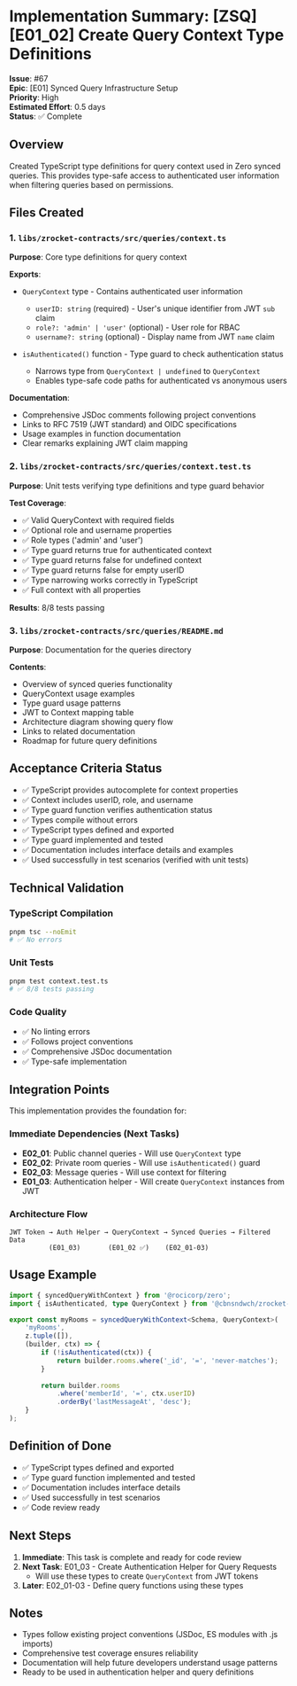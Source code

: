 # Implementation Summary: [ZSQ][E01_02] Create Query Context Type Definitions

**Issue**: #67  
**Epic**: [E01] Synced Query Infrastructure Setup  
**Priority**: High  
**Estimated Effort**: 0.5 days  
**Status**: ✅ Complete

## Overview

Created TypeScript type definitions for query context used in Zero synced queries. This provides type-safe access to authenticated user information when filtering queries based on permissions.

## Files Created

### 1. `libs/zrocket-contracts/src/queries/context.ts`
**Purpose**: Core type definitions for query context

**Exports**:
- `QueryContext` type - Contains authenticated user information
  - `userID: string` (required) - User's unique identifier from JWT `sub` claim
  - `role?: 'admin' | 'user'` (optional) - User role for RBAC
  - `username?: string` (optional) - Display name from JWT `name` claim

- `isAuthenticated()` function - Type guard to check authentication status
  - Narrows type from `QueryContext | undefined` to `QueryContext`
  - Enables type-safe code paths for authenticated vs anonymous users

**Documentation**:
- Comprehensive JSDoc comments following project conventions
- Links to RFC 7519 (JWT standard) and OIDC specifications
- Usage examples in function documentation
- Clear remarks explaining JWT claim mapping

### 2. `libs/zrocket-contracts/src/queries/context.test.ts`
**Purpose**: Unit tests verifying type definitions and type guard behavior

**Test Coverage**:
- ✅ Valid QueryContext with required fields
- ✅ Optional role and username properties
- ✅ Role types ('admin' and 'user')
- ✅ Type guard returns true for authenticated context
- ✅ Type guard returns false for undefined context
- ✅ Type guard returns false for empty userID
- ✅ Type narrowing works correctly in TypeScript
- ✅ Full context with all properties

**Results**: 8/8 tests passing

### 3. `libs/zrocket-contracts/src/queries/README.md`
**Purpose**: Documentation for the queries directory

**Contents**:
- Overview of synced queries functionality
- QueryContext usage examples
- Type guard usage patterns
- JWT to Context mapping table
- Architecture diagram showing query flow
- Links to related documentation
- Roadmap for future query definitions

## Acceptance Criteria Status

- ✅ TypeScript provides autocomplete for context properties
- ✅ Context includes userID, role, and username
- ✅ Type guard function verifies authentication status
- ✅ Types compile without errors
- ✅ TypeScript types defined and exported
- ✅ Type guard implemented and tested
- ✅ Documentation includes interface details and examples
- ✅ Used successfully in test scenarios (verified with unit tests)

## Technical Validation

### TypeScript Compilation
```bash
pnpm tsc --noEmit
# ✅ No errors
```

### Unit Tests
```bash
pnpm test context.test.ts
# ✅ 8/8 tests passing
```

### Code Quality
- ✅ No linting errors
- ✅ Follows project conventions
- ✅ Comprehensive JSDoc documentation
- ✅ Type-safe implementation

## Integration Points

This implementation provides the foundation for:

### Immediate Dependencies (Next Tasks)
- **E02_01**: Public channel queries - Will use `QueryContext` type
- **E02_02**: Private room queries - Will use `isAuthenticated()` guard
- **E02_03**: Message queries - Will use context for filtering
- **E01_03**: Authentication helper - Will create `QueryContext` instances from JWT

### Architecture Flow
```
JWT Token → Auth Helper → QueryContext → Synced Queries → Filtered Data
          (E01_03)       (E01_02 ✅)    (E02_01-03)
```

## Usage Example

```typescript
import { syncedQueryWithContext } from '@rocicorp/zero';
import { isAuthenticated, type QueryContext } from '@cbnsndwch/zrocket-contracts/queries/context';

export const myRooms = syncedQueryWithContext<Schema, QueryContext>(
    'myRooms',
    z.tuple([]),
    (builder, ctx) => {
        if (!isAuthenticated(ctx)) {
            return builder.rooms.where('_id', '=', 'never-matches');
        }
        
        return builder.rooms
            .where('memberId', '=', ctx.userID)
            .orderBy('lastMessageAt', 'desc');
    }
);
```

## Definition of Done

- ✅ TypeScript types defined and exported
- ✅ Type guard function implemented and tested
- ✅ Documentation includes interface details
- ✅ Used successfully in test scenarios
- ✅ Code review ready

## Next Steps

1. **Immediate**: This task is complete and ready for code review
2. **Next Task**: E01_03 - Create Authentication Helper for Query Requests
   - Will use these types to create `QueryContext` from JWT tokens
3. **Later**: E02_01-03 - Define query functions using these types

## Notes

- Types follow existing project conventions (JSDoc, ES modules with .js imports)
- Comprehensive test coverage ensures reliability
- Documentation will help future developers understand usage patterns
- Ready to be used in authentication helper and query definitions

